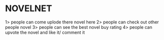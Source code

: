 # NOVELNET
1> people can come uplode there novel here
2> people can check out other people novel
3> people can see the best novel buy rating 
4> people can upvote the novel and like it/ comment it
